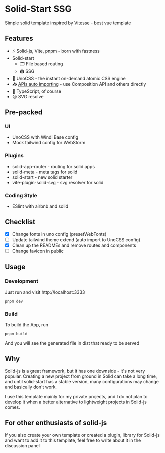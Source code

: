 # Solid-Start SSG

Simple solid template inspired by [Vitesse](https://github.com/antfu/vitesse) - best vue template

## Features
- ⚡️ Solid-js, Vite, pnpm - born with fastness
- Solid-start
  - 🗂 File based routing
  - 🖨 SSG
- 🎨 UnoCSS - the instant on-demand atomic CSS engine
- 📥 [APIs auto importing](https://github.com/antfu/unplugin-auto-import) - use Composition API and others directly
- 🦾 TypeScript, of course
- 😃 SVG resolve

## Pre-packed

### UI
  - UnoCSS with Windi Base config
  - Mock tailwind config for WebStorm

### Plugins
  - solid-app-router - routing for solid apps
  - solid-meta - meta tags for solid
  - solid-start - new solid starter
  - vite-plugin-solid-svg - svg resolver for solid

### Coding Style
 - ESlint with airbnb and solid

## Checklist
  - [x] Change fonts in uno config (presetWebFonts)
  - [ ] Update tailwind theme extend (auto import to UnoCSS config)
  - [x] Clean up the READMEs and remove routes and components
  - [ ] Change favicon in public

## Usage

### Development
Just run and visit http://localhost:3333
```
pnpm dev
```

### Build
To build the App, run
```
pnpm build
```
And you will see the generated file in dist that ready to be served

## Why
Solid-js is a great framework, but it has one downside - it's not very popular. 
Creating a new project from ground in Solid can take a long time, 
and until solid-start has a stable version, 
many configurations may change and basically don't work.

I use this template mainly for my private projects, 
and I do not plan to develop it when a better alternative to 
lightweight projects in Solid-js comes.

## For other enthusiasts of solid-js
If you also create your own template or created a plugin, 
library for Solid-js and want to add it to this template,
feel free to write about it in the discussion panel
